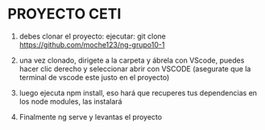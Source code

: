 # PROYECTO CETI

1. debes clonar el proyecto:
ejecutar: git clone https://github.com/moche123/ng-grupo10-1

2. una vez clonado, dirigete a la carpeta y ábrela con VScode, puedes hacer clic derecho y seleccionar abrir con VSCODE (asegurate que la terminal de vscode este justo en el proyecto)

3. luego ejecuta npm install, eso hará que recuperes tus dependencias en los node modules, las instalará
   
4. Finalmente ng serve y levantas el proyecto 
